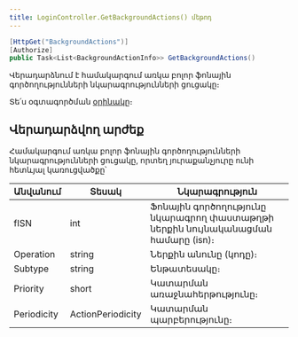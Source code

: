 ```yaml
---
title: LoginController.GetBackgroundActions() մեթոդ
---
```


```c#
[HttpGet("BackgroundActions")]
[Authorize]
public Task<List<BackgroundActionInfo>> GetBackgroundActions()
```

Վերադարձնում է համակարգում առկա բոլոր ֆոնային գործողությունների նկարագրությունների ցուցակը։

Տե՛ս օգտագործման [օրինակը](https://www.postman.com/asya-01/armsoft/example/33237126-f6294b59-5440-464f-88e0-dc95caffbc93)։

## Վերադարձվող արժեք

Համակարգում առկա բոլոր ֆոնային գործողությունների նկարագրությունների ցուցակը, որտեղ յուրաքանչյուրը ունի հետևյալ կառուցվածքը՝

| Անվանում | Տեսակ | **Նկարագրություն** |
| --- | --- | --- |
| fISN | int | Ֆոնային գործողությունը նկարագրող փաստաթղթի ներքին նույնականացման համարը (isn)։ |
| Operation | string | Ներքին անունը (կոդը)։ |
| Subtype | string | Ենթատեսակը։ |
| Priority | short | Կատարման առաջնահերթությունը։ |
| Periodicity | ActionPeriodicity | Կատարման պարբերությունը։ |
